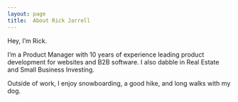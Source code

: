 ```yaml
---
layout: page
title:  About Rick Jarrell
---
```


Hey, I’m Rick.

I’m a Product Manager with 10 years of experience leading product development for websites and B2B software. I also dabble in Real Estate and Small Business Investing.

Outside of work, I enjoy snowboarding, a good hike, and long walks with my dog.
